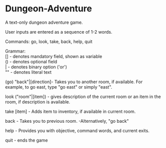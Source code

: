 # Dungeon-Adventure
A text-only dungeon adventure game.

User inputs are entered as a sequence of 1-2 words.

Commands: go, look, take, back, help, quit

Grammar:     
[] - denotes mandatory field, shown as variable   
() - denotes optional field  
| - denotes binary option ('or')  
"" - denotes literal text    

(go) "back"|[direction]- Takes you to another room, if available. For example, to go east, type "go east" or simply "east".

look ("room"|[item]) - gives description of the current room or an item in the room, if description is available.

take [item] - Adds item to inventory, if available in current room.  

back - Takes you to previous room. 
  -Alternatively, "go back"
  
help - Provides you with objective, command words, and current exits. 

quit - ends the game  
